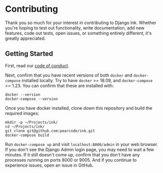 # Contributing

Thank you so much for your interest in contributing to Django Ink.  Whether you're
hoping to test out functionality, write documentation, add new features, code out
tests, open issues, or something entirely different, it's greatly appreciated.


## Getting Started
First, read our [code of conduct](code_of_conduct.md).

Next, confirm that you have recent versions of both `docker` and `docker-compose`
installed locally. Try to have `docker` >= 18.09, and `docker-compose` >= 1.23.
You can confirm that these are installed with:
```
docker --version
docker-compose --version
```

Once you have docker installed, clone down this repository and build the required images:
```
mkdir -p ~/Projects/ink/
cd ~/Projects/ink/
git clone git@github.com:pearcode/ink.git
docker-compose build
``` 

Run `docker-compose up` and visit `localhost:8000/admin` in your web browser. If you
don't see the Django Admin login page, you may need to wait a few minutes. If it still
doesn't come up, confirm that you don't have any processes running on ports 8000 or 9005.
And if you continue to experience issues, open an issue in GitHub.

